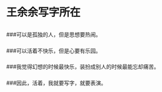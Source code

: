 # 王余余写字所在
##
##
###可以是孤独的人，但是思想要热闹。
###
###可以活着不快乐，但是心要有乐园。
###
###我觉得幻想的时候最快乐，装扮成别人的时候最能忘却痛苦。
###
###因此，活着，我就要写字，就要表演。
